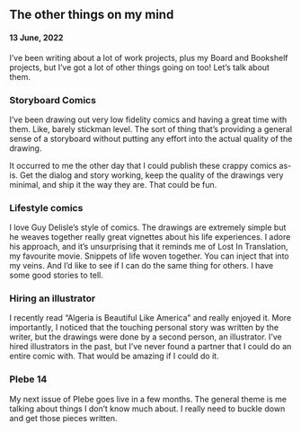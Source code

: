 ## The other things on my mind
#### 13 June, 2022

I’ve been writing about a lot of work projects, plus my Board and Bookshelf projects, but I’ve got a lot of other things going on too! Let’s talk about them.

### Storyboard Comics

I’ve been drawing out very low fidelity comics and having a great time with them. Like, barely stickman level. The sort of thing that’s providing a general sense of a storyboard without putting any effort into the actual quality of the drawing. 

It occurred to me the other day that I could publish these crappy comics as-is. Get the dialog and story working, keep the quality of the drawings very minimal, and ship it the way they are. That could be fun.

### Lifestyle comics

I love Guy Delisle’s style of comics. The drawings are extremely simple but he weaves together really great vignettes about his life experiences. I adore his approach, and it’s unsurprising that it reminds me of Lost In Translation, my favourite movie. Snippets of life woven together. You can inject that into my veins. And I’d like to see if I can do the same thing for others. I have some good stories to tell.

### Hiring an illustrator

I recently read “Algeria is Beautiful Like America” and really enjoyed it. More importantly, I noticed that the touching personal story was written by the writer, but the drawings were done by a second person, an illustrator. I’ve hired illustrators in the past, but I’ve never found a partner that I could do an entire comic with. That would be amazing if I could do it.

### Plebe 14

My next issue of Plebe goes live in a few months. The general theme is me talking about things I don’t know much about. I really need to buckle down and get those pieces written.












